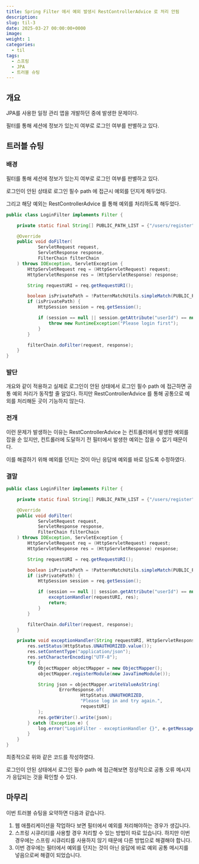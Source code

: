 ```yaml
---
title: Spring Filter 에서 예외 발생시 RestControllerAdvice 로 처리 안됨
description:
slug: til-3
date: 2025-03-27 00:00:00+0000
image:
weight: 1
categories:
  - til
tags:
  - 스프링
  - JPA
  - 트러블 슈팅
---
```


## 개요
JPA를 사용한 일정 관리 앱을 개발하던 중에 발생한 문제이다.

필터를 통해 세션에 정보가 있는지 여부로 로그인 여부를 판별하고 있다.

## 트러블 슈팅

### 배경
필터를 통해 세션에 정보가 있는지 여부로 로그인 여부를 판별하고 있다.

로그인이 안된 상태로 로그인 필수 path 에 접근시 예외를 던지게 해두었다. 

그리고 해당 예외는 RestControllerAdvice 를 통해 예외를 처리하도록 해두었다.

```java
public class LoginFilter implements Filter {

    private static final String[] PUBLIC_PATH_LIST = {"/users/register", "/users/login"};

    @Override
    public void doFilter(
            ServletRequest request,
            ServletResponse response,
            FilterChain filterChain
    ) throws IOException, ServletException {
        HttpServletRequest req = (HttpServletRequest) request;
        HttpServletResponse res = (HttpServletResponse) response;

        String requestURI = req.getRequestURI();

        boolean isPrivatePath = !PatternMatchUtils.simpleMatch(PUBLIC_PATH_LIST, requestURI);
        if (isPrivatePath) {
            HttpSession session = req.getSession();

            if (session == null || session.getAttribute("userId") == null) {
                throw new RuntimeException("Please login first");
            }
        }

        filterChain.doFilter(request, response);
    }
}
```

### 발단

개요와 같이 적용하고 실제로 로그인이 안된 상태에서 로그인 필수 path 에 접근하면 공통 예외 처리가 동작할 줄 알았다.
하지만 RestControllerAdvice 를 통해 공통으로 예외를 처리해둔 곳이 기능하지 않는다.

### 전개

이런 문제가 발생하는 이유는 RestControllerAdvice 는 컨트롤러에서 발생한 예외를 잡을 순 있지만, 
컨트롤러에 도달하기 전 필터에서 발생한 예외는 잡을 수 없기 때문이다.

이를 해결하기 위해 예외를 던지는 것이 아닌 응답에 예외를 바로 담도록 수정하였다.

### 결말

```java
public class LoginFilter implements Filter {

    private static final String[] PUBLIC_PATH_LIST = {"/users/register", "/users/login"};

    @Override
    public void doFilter(
            ServletRequest request,
            ServletResponse response,
            FilterChain filterChain
    ) throws IOException, ServletException {
        HttpServletRequest req = (HttpServletRequest) request;
        HttpServletResponse res = (HttpServletResponse) response;

        String requestURI = req.getRequestURI();

        boolean isPrivatePath = !PatternMatchUtils.simpleMatch(PUBLIC_PATH_LIST, requestURI);
        if (isPrivatePath) {
            HttpSession session = req.getSession();

            if (session == null || session.getAttribute("userId") == null) {
                exceptionHandler(requestURI, res);
                return;
            }
        }

        filterChain.doFilter(request, response);
    }

    private void exceptionHandler(String requestURI, HttpServletResponse res) {
        res.setStatus(HttpStatus.UNAUTHORIZED.value());
        res.setContentType("application/json");
        res.setCharacterEncoding("UTF-8");
        try {
            ObjectMapper objectMapper = new ObjectMapper();
            objectMapper.registerModule(new JavaTimeModule());

            String json = objectMapper.writeValueAsString(
                    ErrorResponse.of(
                            HttpStatus.UNAUTHORIZED,
                            "Please log in and try again.",
                            requestURI)
            );
            res.getWriter().write(json);
        } catch (Exception e) {
            log.error("LoginFilter - exceptionHandler {}", e.getMessage());
        }
    }
}
```

최종적으로 위와 같은 코드를 작성하였다.

로그인이 안된 상태에서 로그인 필수 path 에 접근해보면 정상적으로 공통 오류 메시지가 응답되는 것을 확인할 수 있다.

## 마무리

이번 트러블 슈팅을 요약하면 다음과 같습니다.

1. 웹 애플리케이션을 작업하다 보면 필터에서 예외를 처리해야하는 경우가 생깁니다.
2. 스프링 시큐리티를 사용할 경우 처리할 수 있는 방법이 따로 있습니다. 하지만 이번 경우에는 스프링 시큐리티를 사용하지 않기 때문에 다른 방법으로 해결해야 합니다.
3. 이번 경우에는 필터에서 예외를 던지는 것이 아닌 응답에 바로 예외 공통 메시지를 넣음으로써 해결이 되었습니다.
